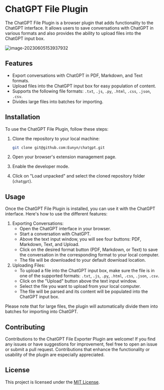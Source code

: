 # ChatGPT File Plugin

The ChatGPT File Plugin is a browser plugin that adds functionality to the ChatGPT interface. It allows users to save conversations with ChatGPT in various formats and also provides the ability to upload files into the ChatGPT input box.

![image-20230605153937932](https://github.com/Eunyn/chatgpt/blob/main/image/main.png)

## Features

- Export conversations with ChatGPT in PDF, Markdown, and Text formats.
- Upload files into the ChatGPT input box for easy population of content.
- Supports the following file formats: `.txt`, `.js`, `.py`, `.html`, `.css`, `.json`, `.csv`.
- Divides large files into batches for importing.

## Installation

To use the ChatGPT File Plugin, follow these steps:

1. Clone the repository to your local machine:

   ```sh
   git clone git@github.com:Eunyn/chatgpt.git
   ```

2. Open your browser's extension management page.

3. Enable the developer mode.

4. Click on "Load unpacked" and select the cloned repository folder (`chatgpt`).

## Usage

Once the ChatGPT File Plugin is installed, you can use it with the ChatGPT interface. Here's how to use the different features:

1. Exporting Conversations:
   - Open the ChatGPT interface in your browser.
   - Start a conversation with ChatGPT.
   - Above the text input window, you will see four buttons: PDF, Markdown, Text, and Upload.
   - Click on the desired format button (PDF, Markdown, or Text) to save the conversation in the corresponding format to your local computer.
   - The file will be downloaded to your default download location.
2. Uploading Files:
   - To upload a file into the ChatGPT input box, make sure the file is in one of the supported formats: `.txt`, `.js`, `.py`, `.html`, `.css`, `.json`, `.csv`.
   - Click on the "Upload" button above the text input window.
   - Select the file you want to upload from your local computer.
   - The file will be parsed and its content will be populated into the ChatGPT input box.

Please note that for large files, the plugin will automatically divide them into batches for importing into ChatGPT.

## Contributing

Contributions to the ChatGPT File Exporter Plugin are welcome! If you find any issues or have suggestions for improvement, feel free to open an issue or submit a pull request. Contributions that enhance the functionality or usability of the plugin are especially appreciated.

## License

This project is licensed under the [MIT License](https://chat.openai.com/c/LICENSE).

